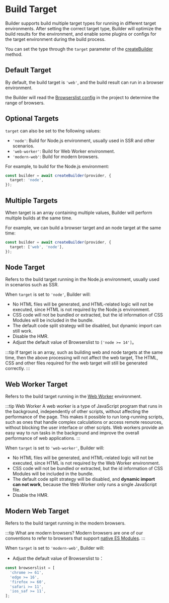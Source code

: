 # Build Target

Builder supports build multiple target types for running in different target environments. After setting the correct target type, Builder will optimize the build results for the environment, and enable some plugins or configs for the target environment during the build process.

You can set the type through the `target` parameter of the [createBuilder](/en/api/builder-core.html#createbuilder) method.

## Default Target

By default, the build target is `'web'`, and the build result can run in a browser environment.

the Builder will read the [Browserslist config](https://github.com/browserslist/browserslist) in the project to determine the range of browsers.

## Optional Targets

`target` can also be set to the following values:

- `'node'`: Build for Node.js environment, usually used in SSR and other scenarios.
- `'web-worker'`: Build for Web Worker environment.
- `'modern-web'`: Build for modern browsers.

For example, to build for the Node.js environment:

```ts
const builder = await createBuilder(provider, {
  target: 'node',
});
```

## Multiple Targets

When target is an array containing multiple values, Builder will perform multiple builds at the same time.

For example, we can build a browser target and an node target at the same time:

```ts
const builder = await createBuilder(provider, {
  target: ['web', 'node'],
});
```

## Node Target

Refers to the build target running in the Node.js environment, usually used in scenarios such as SSR.

When `target` is set to `'node'`, Builder will:

- No HTML files will be generated, and HTML-related logic will not be executed, since HTML is not required by the Node.js environment.
- CSS code will not be bundled or extracted, but the id information of CSS Modules will be included in the bundle.
- The default code split strategy will be disabled, but dynamic import can still work.
- Disable the HMR.
- Adjust the default value of Browserslist to `['node >= 14']`。

:::tip
If target is an array, such as building web and node targets at the same time, then the above processing will not affect the web target, The HTML, CSS and other files required for the web target will still be generated correctly.
:::

## Web Worker Target

Refers to the build target running in the [Web Worker](https://developer.mozilla.org/en-US/docs/Web/API/Web_Workers_API) environment.

:::tip Web Worker
A web worker is a type of JavaScript program that runs in the background, independently of other scripts, without affecting the performance of the page. This makes it possible to run long-running scripts, such as ones that handle complex calculations or access remote resources, without blocking the user interface or other scripts. Web workers provide an easy way to run tasks in the background and improve the overall performance of web applications.
:::

When `target` is set to `'web-worker'`, Builder will:

- No HTML files will be generated, and HTML-related logic will not be executed, since HTML is not required by the Web Worker environment.
- CSS code will not be bundled or extracted, but the id information of CSS Modules will be included in the bundle.
- The default code split strategy will be disabled, and **dynamic import can not work**, because the Web Worker only runs a single JavaScript file.
- Disable the HMR.

## Modern Web Target

Refers to the build target running in the modern browsers.

:::tip What are modern browsers?
Modern browsers are one of our conventions to refer to browsers that support [native ES Modules](https://developer.mozilla.org/en-US/docs/Web/JavaScript/Guide/Modules).
:::

When `target` is set to `'modern-web'`, Builder will:

- Adjust the default value of Browserslist to：

```js
const browserslist = [
  'chrome >= 61',
  'edge >= 16',
  'firefox >= 60',
  'safari >= 11',
  'ios_saf >= 11',
];
```
